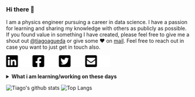 ### Hi there 👋

I am a physics engineer pursuing a career in data science. I have a passion for learning and sharing my knowledge with others as publicly as possible.
If you found value in something I have created, please feel free to give me a shout out [@tiagoagueda](https://twitter.com/tiagoagueda/) or give some ❤️ on [mail](mailto:tiago.agueda@tiagoagueda.com). Feel free to reach out in case you want to just get in touch also.

[![LinkkedIn](assets/linkedin-light.png#gh-light-mode-only)](https://www.linkedin.com/in/tiagoagueda/)
[![LinkkedIn](assets/linkedin-dark.png#gh-dark-mode-only)](https://www.linkedin.com/in/tiagoagueda/)
[![Facebook](assets/facebook-light.png#gh-light-mode-only)](https://www.facebook.com/tiagoagueda/)
[![Facebook](assets/facebook-dark.png#gh-dark-mode-only)](https://www.facebook.com/tiagoagueda/)
[![X](assets/x-light.png#gh-light-mode-only)](https://twitter.com/tiagoagueda/)
[![X](assets/x-dark.png#gh-dark-mode-only)](https://twitter.com/tiagoagueda/)
[![e-mail](assets/envelope-light.png#gh-light-mode-only)](mailto:tiago.agueda@tiagoagueda.com)
[![e-mail](assets/envelope-dark.png#gh-dark-mode-only)](mailto:tiago.agueda@tiagoagueda.com)

<details>
 <summary><strong>What i am learning/working on these days</strong></summary>
 <ul>
   <li> Looking for a paying job</li>
   <li> Playing around with R</li>
   <li> Building <a href="https://www.tiagoagueda.com">my site</a> </li>
  </ul>
</details>

![Tiago's github stats](https://github-readme-stats.vercel.app/api?username=tiagoagueda&hide=contribs,prs&show_icons=true&hide_border=true&title_color=000)
![Top Langs](https://github-readme-stats.vercel.app/api/top-langs/?username=tiagoagueda&layout=compact&hide_border=true)
